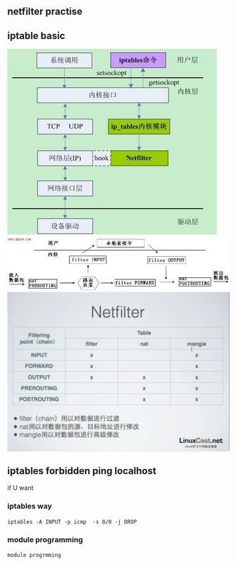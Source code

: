 ## netfilter practise



## iptable basic


![](https://github.com/latermonk/Kernel_in_Practise/raw/master/66_netfilter/img/00_waht_is_netfilter.png)    
![](https://github.com/latermonk/Kernel_in_Practise/raw/master/66_netfilter/img/01_point.jpg)    
![](https://github.com/latermonk/Kernel_in_Practise/raw/master/66_netfilter/img/02_point_and_tables.jpg)    

## iptables forbidden ping localhost

if U want 

### iptables way 

	iptables -A INPUT -p icmp  -s 0/0 -j DROP


### module programming

	module progrmming

